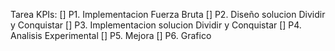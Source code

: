 Tarea KPIs:
[] P1. Implementacion Fuerza Bruta
[] P2. Diseño solucion Dividir y Conquistar
[] P3. Implementacion solucion Dividir y Conquistar
[] P4. Analisis Experimental
[] P5. Mejora
[] P6. Grafico

